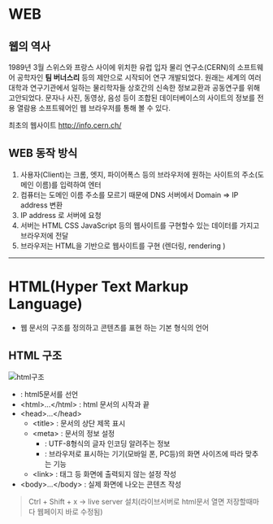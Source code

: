 # WEB
## 웹의 역사
1989년 3월 스위스와 프랑스 사이에 위치한 유럽 입자 물리 연구소(CERN)의 소프트웨어 공학자인 __팀 버너스리__ 등의 제안으로 시작되어 연구 개발되었다. 원래는 세계의 여러 대학과 연구기관에서 일하는 물리학자들 상호간의 신속한 정보교환과 공동연구를 위해 고안되었다. 문자나 사진, 동영상, 음성 등이 조합된 데이터베이스의 사이트의 정보를 전용 열람용 소프트웨어인 웹 브라우저를 통해 볼 수 있다.



최초의 웹사이트
http://info.cern.ch/

## WEB 동작 방식
1. 사용자(Client)는 크롬, 엣지, 파이어폭스 등의 브라우저에 원하는 사이트의 주소(도메인 이름)를 입력하여 엔터
2. 컴퓨터는 도메인 이름 주소를 모르기 때문에 DNS 서버에서 Domain => IP address 변환
3. IP address 로 서버에 요청
4. 서버는 HTML CSS JavaScript 등의 웹사이트를 구현할수 있는 데이터를 가지고 브라우저에 전달
5. 브라우저는 HTML을 기반으로 웹사이트를 구현 (렌더링, rendering )

---
# HTML(Hyper Text Markup Language)
- 웹 문서의 구조를 정의하고 콘텐츠를 표현 하는 기본 형식의 언어

## HTML 구조
![html구조](https://user-images.githubusercontent.com/66901172/93051820-078b6e80-f6a0-11ea-965a-5bd9af892394.PNG)

- <!DOCTYPE html\> : html5문서를 선언
- <html\>...</html\> : html 문서의 시작과 끝
- <head\>...</head\>
	- <title\> : 문서의 상단 제목 표시
	- <meta\> : 문서의 정보 설정
		- <meta charset="UTF-8"> : UTF-8형식의 글자 인코딩 알려주는 정보
		- <meta name="viewport" content="width=device-width, initial-scale=1.0"> : 브라우저로 표시하는 기기(모바일 폰, PC등)의 화면 사이즈에 따라 맞추는 기능
	- <link\> : 태그 등 화면에 출력되지 않는 설정 작성
- <body\>...</body\> : 실제 화면에 나오는 콘텐츠 작성

> Ctrl + Shift + x -> live server 설치(라이브서버로 html문서 열면 저장할때마다 웹페이지 바로 수정됨)
